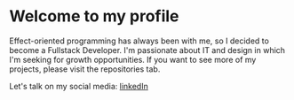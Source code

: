 # Welcome to my profile

Effect-oriented programming has always been with me, so I decided to become a Fullstack Developer. I'm passionate about IT and design in which I'm seeking for growth opportunities. If you want to see more of my projects, please visit the repositories tab.

Let's talk on my social media:
[linkedIn](https://www.linkedin.com/in/emil-szymczyk-209613209/)
